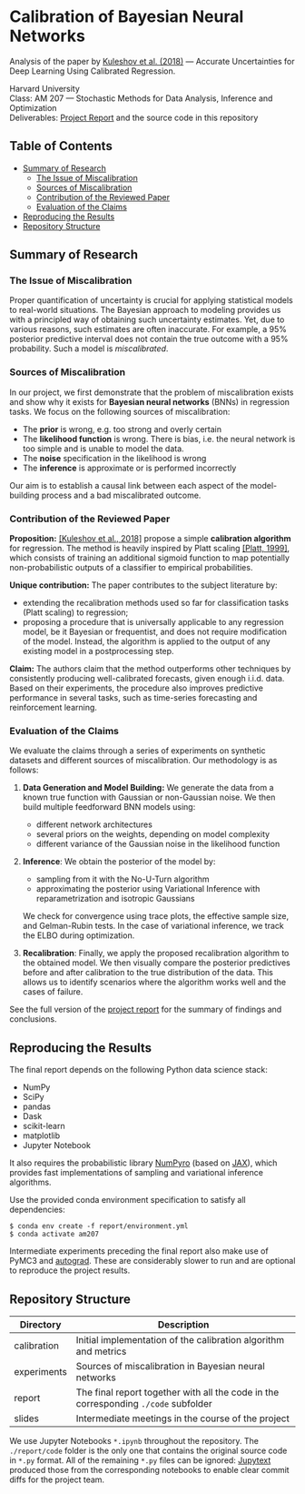 # Calibration of Bayesian Neural Networks

Analysis of the paper by [Kuleshov et al. (2018)](https://arxiv.org/pdf/1807.00263) — Accurate Uncertainties for Deep Learning Using Calibrated Regression.

Harvard University<br>
Class: AM 207 — Stochastic Methods for Data Analysis, Inference and Optimization<br>
Deliverables: [Project Report](https://raw.githubusercontent.com/0-one/AM207_Project_Deep_Learning_Uncertainties_Calibration/master/report/report.slides.pdf) and the source code in this repository

Table of Contents
-----------------

* [Summary of Research](#summary-of-research)
   * [The Issue of Miscalibration](#the-issue-of-miscalibration)
   * [Sources of Miscalibration](#sources-of-miscalibration)
   * [Contribution of the Reviewed Paper](#contribution-of-the-reviewed-paper)
   * [Evaluation of the Claims](#evaluation-of-the-claims)
* [Reproducing the Results](#reproducing-the-results)
* [Repository Structure](#repository-structure)

## Summary of Research

### The Issue of Miscalibration

Proper quantification of uncertainty is crucial for applying statistical models to real-world situations. The Bayesian approach to modeling provides us with a principled way of obtaining such uncertainty estimates. Yet, due to various reasons, such estimates are often inaccurate. For example, a 95% posterior predictive interval does not contain the true outcome with a 95% probability. Such a model is *miscalibrated*.

### Sources of Miscalibration

In our project, we first demonstrate that the problem of miscalibration exists and show why it exists for **Bayesian neural networks** (BNNs) in regression tasks. We focus on the following sources of miscalibration:
- The **prior** is wrong, e.g. too strong and overly certain
- The **likelihood function** is wrong. There is bias, i.e. the neural network is too simple and is unable to model the data.
- The **noise** specification in the likelihood is wrong
- The **inference** is approximate or is performed incorrectly

Our aim is to establish a causal link between each aspect of the model-building process and a bad miscalibrated outcome.

### Contribution of the Reviewed Paper

**Proposition:** [[Kuleshov et al., 2018]](https://arxiv.org/abs/1807.00263) propose a simple **calibration algorithm** for regression. The method is heavily inspired by Platt scaling [[Platt, 1999]](https://www.researchgate.net/publication/2594015_Probabilistic_Outputs_for_Support_Vector_Machines_and_Comparisons_to_Regularized_Likelihood_Methods), which consists of training an additional sigmoid function to map potentially non-probabilistic outputs of a classifier to empirical probabilities.

**Unique contribution:** The paper contributes to the subject literature by:

- extending the recalibration methods used so far for classification tasks (Platt scaling) to regression;
- proposing a procedure that is universally applicable to any regression model, be it Bayesian or frequentist, and does not require modification of the model. Instead, the algorithm is applied to the output of any existing model in a postprocessing step.

**Claim:** The authors claim that the method outperforms other techniques by consistently producing well-calibrated forecasts, given enough i.i.d. data. Based on their experiments, the procedure also improves predictive performance in several tasks, such as time-series forecasting and reinforcement learning.

### Evaluation of the Claims

We evaluate the claims through a series of experiments on synthetic datasets and different sources of miscalibration. Our methodology is as follows:

1. **Data Generation and Model Building:** We generate the data from a known true function with Gaussian or non-Gaussian noise. We then build multiple feedforward BNN models using:
   - different network architectures
   - several priors on the weights, depending on model complexity
   - different variance of the Gaussian noise in the likelihood function

2. **Inference**: We obtain the posterior of the model by:

   - sampling from it with the No-U-Turn algorithm
   - approximating the posterior using Variational Inference with reparametrization and isotropic Gaussians

   We check for convergence using trace plots, the effective sample size, and Gelman-Rubin tests. In the case of variational inference, we track the ELBO during optimization.

3. **Recalibration**: Finally, we apply the proposed recalibration algorithm to the obtained model. We then visually compare the posterior predictives before and after calibration to the true distribution of the data. This allows us to identify scenarios where the algorithm works well and the cases of failure.

See the full version of the [project report](https://raw.githubusercontent.com/0-one/AM207_Project_Deep_Learning_Uncertainties_Calibration/master/report/report.slides.pdf) for the summary of findings and conclusions.

## Reproducing the Results

The final report depends on the following Python data science stack: 

- NumPy
- SciPy
- pandas
- Dask
- scikit-learn
- matplotlib
- Jupyter Notebook

It also requires the probabilistic library [NumPyro](https://github.com/pyro-ppl/numpyro) (based on [JAX](https://github.com/google/jax)), which provides fast implementations of sampling and variational inference algorithms.

Use the provided conda environment specification to satisfy all dependencies:

```shell
$ conda env create -f report/environment.yml
$ conda activate am207
```

Intermediate experiments preceding the final report also make use of PyMC3 and [autograd](https://github.com/HIPS/autograd). These are considerably slower to run and are optional to reproduce the project results.

## Repository Structure

| Directory   | Description                                                  |
| ----------- | ------------------------------------------------------------ |
| calibration | Initial implementation of the calibration algorithm and metrics |
| experiments | Sources of miscalibration in Bayesian neural networks        |
| report      | The final report together with all the code in the corresponding `./code` subfolder |
| slides      | Intermediate meetings in the course of the project           |

We use Jupyter Notebooks `*.ipynb` throughout the repository. The `./report/code` folder is the only one that contains the original source code in `*.py` format. All of the remaining `*.py` files can be ignored: [Jupytext](https://github.com/mwouts/jupytext) produced those from the corresponding notebooks to enable clear commit diffs for the project team.

